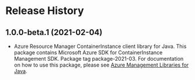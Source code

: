 # Release History

## 1.0.0-beta.1 (2021-02-04)

- Azure Resource Manager ContainerInstance client library for Java. This package contains Microsoft Azure SDK for ContainerInstance Management SDK.  Package tag package-2021-03. For documentation on how to use this package, please see [Azure Management Libraries for Java](https://aka.ms/azsdk/java/mgmt).
